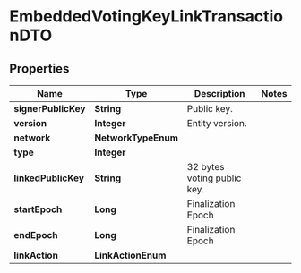 

# EmbeddedVotingKeyLinkTransactionDTO


## Properties

| Name | Type | Description | Notes |
|------------ | ------------- | ------------- | -------------|
|**signerPublicKey** | **String** | Public key. |  |
|**version** | **Integer** | Entity version. |  |
|**network** | **NetworkTypeEnum** |  |  |
|**type** | **Integer** |  |  |
|**linkedPublicKey** | **String** | 32 bytes voting public key. |  |
|**startEpoch** | **Long** | Finalization Epoch |  |
|**endEpoch** | **Long** | Finalization Epoch |  |
|**linkAction** | **LinkActionEnum** |  |  |



